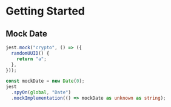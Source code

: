 # Getting Started

## Mock Date

```typescript
jest.mock("crypto", () => ({
  randomUUID() {
    return "a";
  },
}));

const mockDate = new Date(0);
jest
  .spyOn(global, "Date")
  .mockImplementation(() => mockDate as unknown as string);
```
